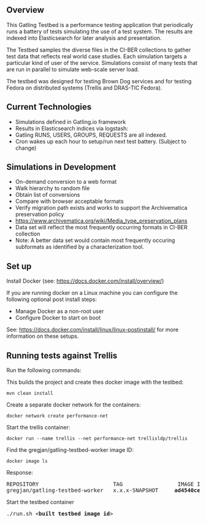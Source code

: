 ## Overview
This Gatling Testbed is a performance testing application that periodically runs a battery of tests simulating the use of a test system. The results are indexed into Elasticsearch for later analysis and presentation.

The Testbed samples the diverse files in the CI-BER collections to gather test data that reflects real world case studies. Each simulation targets a particular kind of user of the service. Simulations consist of many tests that are run in parallel to simulate web-scale server load.

The testbed was designed for testing Brown Dog services and for testing Fedora on distributed systems (Trellis and DRAS-TIC Fedora).

## Current Technologies
* Simulations defined in Gatling.io framework
* Results in Elasticsearch indices via logstash:
 * Gatling RUNS, USERS, GROUPS, REQUESTS are all indexed.
* Cron wakes up each hour to setup/run next test battery. (Subject to change)

## Simulations in Development
* On-demand conversion to a web format
 * Walk hierarchy to random file
 * Obtain list of conversions
 * Compare with browser acceptable formats
* Verify migration path exists and works to support the Archivematica preservation policy
 * https://www.archivematica.org/wiki/Media_type_preservation_plans
 * Data set will reflect the most frequently occurring formats in CI-BER collection
 * Note: A better data set would contain most frequently occuring subformats as identified by a characterization tool.


## Set up

Install Docker (see: https://docs.docker.com/install/overview/)

If you are running docker on a Linux machine you can configure the following optional post install steps:
- Manage Docker as a non-root user
- Configure Docker to start on boot

See: https://docs.docker.com/install/linux/linux-postinstall/ for more information on these setups.


## Running tests against Trellis
Run the following commands:

This builds the project and create thes docker image with the testbed:
```shell
mvn clean install
```

Create a separate docker network for the containers:
```shell
docker network create performance-net
```

Start the trellis container:
```shell
docker run --name trellis --net performance-net trellisldp/trellis
```
Find the gregjan/gatling-testbed-worker image ID:
```shell
docker image ls
```
Response:
<pre>
REPOSITORY                       TAG                 IMAGE ID            CREATED             SIZE
gregjan/gatling-testbed-worker   x.x.x-SNAPSHOT     <b>ad4540cebd41</b>        5 hours ago         993MB
</pre>

Start the testbed container
<pre>
./run.sh <<b>built testbed image id</b>>
</pre>
